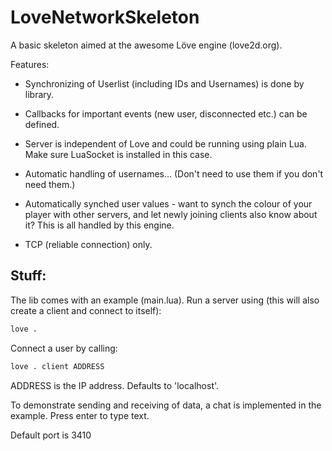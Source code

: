 LoveNetworkSkeleton
===================

A basic skeleton aimed at the awesome Löve engine (love2d.org).

Features:
- Synchronizing of Userlist (including IDs and Usernames) is done by library.
- Callbacks for important events (new user, disconnected etc.) can be defined.
- Server is independent of Love and could be running using plain Lua.
Make sure LuaSocket is installed in this case.
- Automatic handling of usernames... (Don't need to use them if you don't need them.)
- Automatically synched user values - want to synch the colour of your player with other servers, and let newly joining clients also know about it? This is all handled by this engine.

- TCP (reliable connection) only.

Stuff:
------------------

The lib comes with an example (main.lua).
Run a server using (this will also create a client and connect to itself):
```bash
love .
```
Connect a user by calling:

```bash
love . client ADDRESS
```
ADDRESS is the IP address. Defaults to 'localhost'.

To demonstrate sending and receiving of data, a chat is implemented in the example. Press enter to type text.

Default port is 3410

